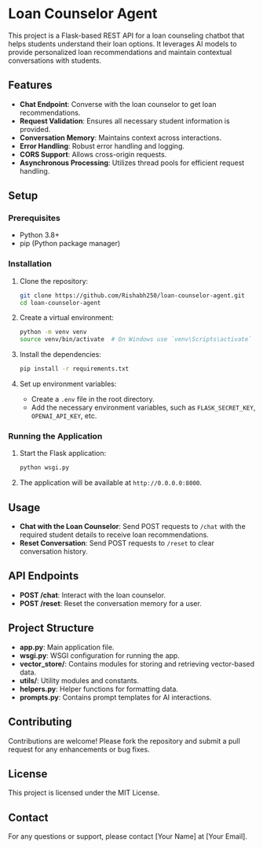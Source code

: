 # Loan Counselor Agent

This project is a Flask-based REST API for a loan counseling chatbot that helps students understand their loan options. It leverages AI models to provide personalized loan recommendations and maintain contextual conversations with students.

## Features

- **Chat Endpoint**: Converse with the loan counselor to get loan recommendations.
- **Request Validation**: Ensures all necessary student information is provided.
- **Conversation Memory**: Maintains context across interactions.
- **Error Handling**: Robust error handling and logging.
- **CORS Support**: Allows cross-origin requests.
- **Asynchronous Processing**: Utilizes thread pools for efficient request handling.

## Setup

### Prerequisites

- Python 3.8+
- pip (Python package manager)

### Installation

1. Clone the repository:
   ```bash
   git clone https://github.com/Rishabh250/loan-counselor-agent.git
   cd loan-counselor-agent
   ```

2. Create a virtual environment:
   ```bash
   python -m venv venv
   source venv/bin/activate  # On Windows use `venv\Scripts\activate`
   ```

3. Install the dependencies:
   ```bash
   pip install -r requirements.txt
   ```

4. Set up environment variables:
   - Create a `.env` file in the root directory.
   - Add the necessary environment variables, such as `FLASK_SECRET_KEY`, `OPENAI_API_KEY`, etc.

### Running the Application

1. Start the Flask application:
   ```bash
   python wsgi.py
   ```

2. The application will be available at `http://0.0.0.0:8000`.

## Usage

- **Chat with the Loan Counselor**: Send POST requests to `/chat` with the required student details to receive loan recommendations.
- **Reset Conversation**: Send POST requests to `/reset` to clear conversation history.

## API Endpoints

- **POST /chat**: Interact with the loan counselor.
- **POST /reset**: Reset the conversation memory for a user.

## Project Structure

- **app.py**: Main application file.
- **wsgi.py**: WSGI configuration for running the app.
- **vector_store/**: Contains modules for storing and retrieving vector-based data.
- **utils/**: Utility modules and constants.
- **helpers.py**: Helper functions for formatting data.
- **prompts.py**: Contains prompt templates for AI interactions.

## Contributing

Contributions are welcome! Please fork the repository and submit a pull request for any enhancements or bug fixes.

## License

This project is licensed under the MIT License.

## Contact

For any questions or support, please contact [Your Name] at [Your Email].

